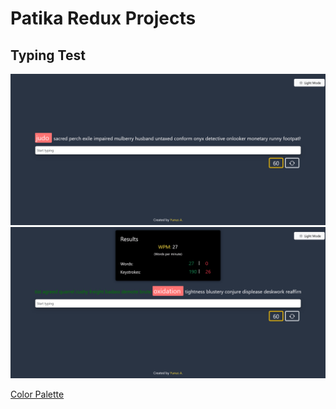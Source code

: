 # Patika Redux Projects

## Typing Test

![Preview](/src/Screenshot%202023-12-06%20at%2016-29-48%20Typing%20Test.png)
![Preview2](./src/Screenshot%202023-12-06%20at%2016-31-18%20Typing%20Test.png)

[Color Palette](https://www.color-hex.com/color-palette/68805)